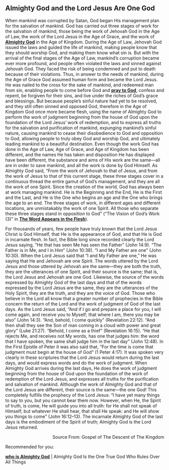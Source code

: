 ## Almighty God and the Lord Jesus Are One God

When mankind was corrupted by Satan, God began His management plan for the salvation of mankind. God has carried out three stages of work for the salvation of mankind, those being the work of Jehovah God in the Age of Law, the work of the Lord Jesus in the Age of Grace, and the work of **[Almighty God](https://www.holyspiritspeaks.org/)** in the Age of Kingdom. During the Age of Law, Jehovah God issued the laws and guided the life of mankind, making people know that they should worship God, and making them know what sin is. But with the arrival of the final stages of the Age of Law, mankind’s corruption became ever more profound, and people often violated the laws and sinned against Jehovah God. They faced the risk of being condemned and put to death because of their violations. Thus, in answer to the needs of mankind, during the Age of Grace God assumed human form and became the Lord Jesus. He was nailed to the cross for the sake of mankind, and redeemed man from sin, enabling people to come before God and **[pray to God](https://www.holyspiritspeaks.org/testimonies/three-methods-on-how-to-pray/)**, confess and repent, be forgiven for their sins, and live under the riches of God’s grace and blessings. But because people’s sinful nature had yet to be resolved, and they still often sinned and opposed God, therefore in the Age of Kingdom God once more became flesh, using the name of Almighty God to perform the work of judgment beginning from the house of God upon the foundation of the Lord Jesus’ work of redemption, and to express all truths for the salvation and purification of mankind, expunging mankind’s sinful nature, causing mankind to cease their disobedience to God and opposition to God, allowing people to truly obey God and worship God, and ultimately leading mankind to a beautiful destination. Even though the work God has done in the Age of Law, Age of Grace, and Age of Kingdom has been different, and the names He has taken and disposition He has displayed have been different, the substance and aims of His work are the same—all are in order to save mankind, and all the work is done by God Himself. As Almighty God said, “From the work of Jehovah to that of Jesus, and from the work of Jesus to that of this current stage, these three stages cover in a continuous thread the entire gamut of God’s management, and they are all the work of one Spirit. Since the creation of the world, God has always been at work managing mankind. He is the Beginning and the End, He is the First and the Last, and He is the One who begins an age and the One who brings the age to an end. The three stages of work, in different ages and different locations, are unmistakably the work of one Spirit. All those who separate these three stages stand in opposition to God” (“The Vision of God’s Work (3)” in **[The Word Appears in the Flesh](https://www.holyspiritspeaks.org/books/the-word-appears-in-the-flesh/)**).

For thousands of years, few people have truly known that the Lord Jesus Christ is God Himself, that He is the appearance of God, and that He is God in incarnate flesh. In fact, the Bible long since recorded clearly the Lord Jesus saying, “He that has seen Me has seen the Father” (John 14:9). “The Father is in Me, and I in Him” (John 10:38). “I and My Father are one” (John 10:30). When the Lord Jesus said that “I and My Father are one,” He was saying that He and Jehovah are one Spirit. The words uttered by the Lord Jesus and those uttered by Jehovah are the same—they are both the truth, they are the utterances of one Spirit, and their source is the same; that is, the Lord Jesus and Jehovah are one God. Likewise, the source of the words expressed by Almighty God of the last days and that of the words expressed by the Lord Jesus are the same, they are the utterances of the Holy Spirit, they are the truth, and they are the voice of God. Those who believe in the Lord all know that a greater number of prophecies in the Bible concern the return of the Lord and the work of judgment of God of the last days. As the Lord Jesus said, “And if I go and prepare a place for you, I will come again, and receive you to Myself; that where I am, there you may be also” (John 14:3). “And, behold, I come quickly” (Revelation 22:12). “And then shall they see the Son of man coming in a cloud with power and great glory” (Luke 21:27). “Behold, I come as a thief” (Revelation 16:15). “He that rejects Me, and receives not My words, has one that judges him: the word that I have spoken, the same shall judge him in the last day” (John 12:48). In the First Epistle of Peter it was also said that, “For the time is come that judgment must begin at the house of God” (1 Peter 4:17). It was spoken very clearly in these scriptures that the Lord Jesus would return during the last days, and would express words and do the work of judgment. When Almighty God arrives during the last days, He does the work of judgment beginning from the house of God upon the foundation of the work of redemption of the Lord Jesus, and expresses all truths for the purification and salvation of mankind. Although the work of Almighty God and that of the Lord Jesus are different, their source is the same—the one God! This completely fulfills the prophecy of the Lord Jesus: “I have yet many things to say to you, but you cannot bear them now. However, when He, the Spirit of truth, is come, He will guide you into all truth: for He shall not speak of Himself; but whatever He shall hear, that shall He speak: and He will show you things to come” (John 16:12–13). The incarnate Almighty God of the last days is the embodiment of the Spirit of truth; Almighty God is the Lord Jesus returned.

<p align="right">Source From: Gospel of The Descent of The Kingdom<p>


Recommended for you:

**[who is Almighty God](https://www.holyspiritspeaks.org/Almighty-God-is-the-only-true-God-who-rules-over-all-things/)** | Almighty God Is the One True God Who Rules Over All Things
